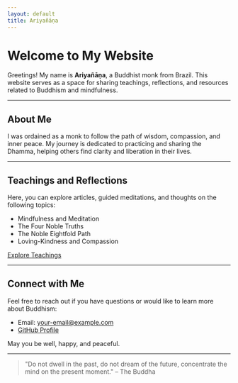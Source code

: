 ```yaml
---
layout: default
title: Ariyañāṇa
---
```


# Welcome to My Website

Greetings! My name is **Ariyañāṇa**, a Buddhist monk from Brazil. This website serves as a space for sharing teachings, reflections, and resources related to Buddhism and mindfulness.

---

## About Me

I was ordained as a monk to follow the path of wisdom, compassion, and inner peace. My journey is dedicated to practicing and sharing the Dhamma, helping others find clarity and liberation in their lives.

---

## Teachings and Reflections

Here, you can explore articles, guided meditations, and thoughts on the following topics:
- Mindfulness and Meditation
- The Four Noble Truths
- The Noble Eightfold Path
- Loving-Kindness and Compassion

[Explore Teachings](/teachings) <!-- Create a 'teachings.md' file for this link -->

---

## Connect with Me

Feel free to reach out if you have questions or would like to learn more about Buddhism:
- Email: [your-email@example.com](mailto:your-email@example.com)
- [GitHub Profile](https://github.com/your-username)

May you be well, happy, and peaceful.

---

> "Do not dwell in the past, do not dream of the future, concentrate the mind on the present moment." – The Buddha